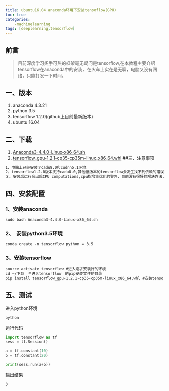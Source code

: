 ```yaml
---
title: ubuntu16.04 anaconda环境下安装tensoflow(GPU)
toc: true
categories:
    -machinelearning
tags: [deeplearning,tensorflow]
---
```

## 前言
>目前深度学习炙手可热的框架毫无疑问是tensorflow,在本教程主要介绍tensorflow在anaconda中的安装，在火车上实在是无聊，电脑又没有网络，只能打发一下时间。

<!--more-->

## 一、版本
1. anaconda 4.3.21
2. python 3.5
3. tensorflow 1.2.0(github上目前最新版本)
4. ubuntu 16.04
## 二、下载
1. [Anaconda3-4.4.0-Linux-x86_64.sh]()
2. [tensorflow_gpu-1.2.1-cp35-cp35m-linux_x86_64.whl]()
##三、注意事项
```markdown
1、电脑上已经安装了cadu8.0和cudnn5.1环境
2、tensorflow1.2.0版本支持cadu8.0,其他低版本的tensorflow会发生找不到依赖的错误。
３、安装后运行会出现CPU computations,cpu指令集优化的警告，目前没有很好的解决办法，不过影响不大，因为我们主要使用的是GPU.
```
## 四、安装配置

### 1、安装anaconda
```markdown
sudo bash Anaconda3-4.4.0-Linux-x86_64.sh
```

### 2、　安装python3.5环境
```markdown
conda create -n tensorflow python = 3.5
```
### 3、安装tensorflow
```markdown
source activate tensorflow #进入刚才安装好的环境
cd ~/下载　＃进入tensorflow　的pip安装文件的目录
pip install tensorflow_gpu-1.2.1-cp35-cp35m-linux_x86_64.whl #安装tensorflow
```

## 五、测试
进入python环境
```markdown
python
```
运行代码
```python
import tensorflow as tf
sess = tf.Session()

a = tf.constant(10)
b = tf.constant(20)

print(sess.run(a+b))
```
输出结果
```markdown
3
```


























